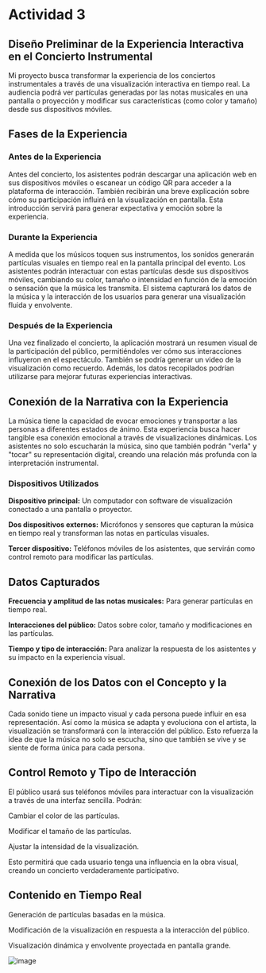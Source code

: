 # Actividad 3
## Diseño Preliminar de la Experiencia Interactiva en el Concierto Instrumental
Mi proyecto busca transformar la experiencia de los conciertos instrumentales a través de una visualización interactiva en tiempo real. La audiencia podrá ver partículas generadas por las notas musicales en una pantalla o proyección y modificar sus características (como color y tamaño) desde sus dispositivos móviles.

## Fases de la Experiencia
### Antes de la Experiencia
Antes del concierto, los asistentes podrán descargar una aplicación web en sus dispositivos móviles o escanear un código QR para acceder a la plataforma de interacción. También recibirán una breve explicación sobre cómo su participación influirá en la visualización en pantalla. Esta introducción servirá para generar expectativa y emoción sobre la experiencia.

### Durante la Experiencia
A medida que los músicos toquen sus instrumentos, los sonidos generarán partículas visuales en tiempo real en la pantalla principal del evento. Los asistentes podrán interactuar con estas partículas desde sus dispositivos móviles, cambiando su color, tamaño o intensidad en función de la emoción o sensación que la música les transmita. El sistema capturará los datos de la música y la interacción de los usuarios para generar una visualización fluida y envolvente.

### Después de la Experiencia
Una vez finalizado el concierto, la aplicación mostrará un resumen visual de la participación del público, permitiéndoles ver cómo sus interacciones influyeron en el espectáculo. También se podría generar un video de la visualización como recuerdo. Además, los datos recopilados podrían utilizarse para mejorar futuras experiencias interactivas.

## Conexión de la Narrativa con la Experiencia
La música tiene la capacidad de evocar emociones y transportar a las personas a diferentes estados de ánimo. Esta experiencia busca hacer tangible esa conexión emocional a través de visualizaciones dinámicas. Los asistentes no solo escucharán la música, sino que también podrán "verla" y "tocar" su representación digital, creando una relación más profunda con la interpretación instrumental.

### Dispositivos Utilizados
**Dispositivo principal:**  Un computador con software de visualización conectado a una pantalla o proyector.

**Dos dispositivos externos:** Micrófonos y sensores que capturan la música en tiempo real y transforman las notas en partículas visuales.

**Tercer dispositivo:** Teléfonos móviles de los asistentes, que servirán como control remoto para modificar las partículas.

## Datos Capturados
**Frecuencia y amplitud de las notas musicales:** Para generar partículas en tiempo real.

**Interacciones del público:** Datos sobre color, tamaño y modificaciones en las partículas.

**Tiempo y tipo de interacción:** Para analizar la respuesta de los asistentes y su impacto en la experiencia visual.

## Conexión de los Datos con el Concepto y la Narrativa
Cada sonido tiene un impacto visual y cada persona puede influir en esa representación. Así como la música se adapta y evoluciona con el artista, la visualización se transformará con la interacción del público. Esto refuerza la idea de que la música no solo se escucha, sino que también se vive y se siente de forma única para cada persona.

## Control Remoto y Tipo de Interacción
El público usará sus teléfonos móviles para interactuar con la visualización a través de una interfaz sencilla. Podrán:

Cambiar el color de las partículas.

Modificar el tamaño de las partículas.

Ajustar la intensidad de la visualización.

Esto permitirá que cada usuario tenga una influencia en la obra visual, creando un concierto verdaderamente participativo.

## Contenido en Tiempo Real
Generación de partículas basadas en la música.

Modificación de la visualización en respuesta a la interacción del público.

Visualización dinámica y envolvente proyectada en pantalla grande.

![image](https://github.com/user-attachments/assets/e21c3d81-f646-4dd2-aa6d-d1d8064daef6)
